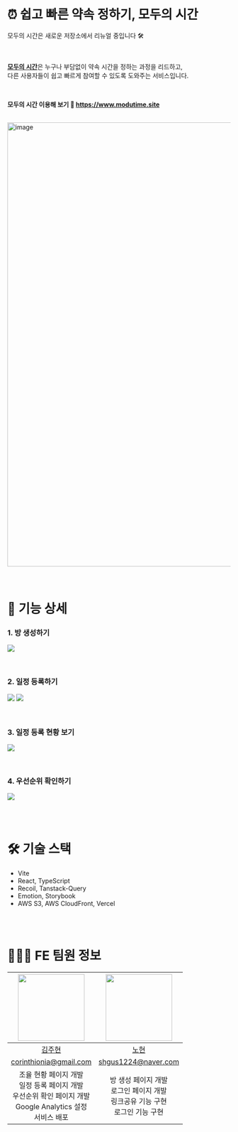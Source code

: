 # ⏰ 쉽고 빠른 약속 정하기, 모두의 시간

모두의 시간은 새로운 저장소에서 리뉴얼 중입니다 🛠️

<br/>

[**모두의 시간**](https://www.modutime.site)은 누구나 부담없이 약속 시간을 정하는 과정을 리드하고,  
다른 사용자들이 쉽고 빠르게 참여할 수 있도록 도와주는 서비스입니다.

<br/>

**모두의 시간 이용해 보기 🚀 https://www.modutime.site**
<br/>
<br/>

<img width="1000" alt="image" src="https://github.com/dnd-side-project/dnd-8th-5-frontend/assets/81014501/9957b414-0192-49a1-b7b6-46c63d989318">

<br/>
<br/>
<br/>

# 📱 기능 상세

### 1. 방 생성하기

![](https://velog.velcdn.com/images/corinthionia/post/beb2cc7a-b9be-4f31-b6e1-ff03e6bba41d/image.png)

<br/>

### 2. 일정 등록하기

![](https://velog.velcdn.com/images/corinthionia/post/4ff13a45-8491-4988-81c0-66494991d2e0/image.png)
![](https://velog.velcdn.com/images/corinthionia/post/064e6b28-381e-4eb2-a80a-b0faf89a540e/image.png)

<br/>

### 3. 일정 등록 현황 보기

![](https://velog.velcdn.com/images/corinthionia/post/bf47595f-f0b6-4fc2-8fef-bbeaf8ac73d7/image.png)

<br/>

### 4. 우선순위 확인하기

![](https://velog.velcdn.com/images/corinthionia/post/2788ee60-2bc3-4f50-8020-8a96629f4b28/image.png)

<br/>
<br/>

# 🛠️ 기술 스택

- Vite
- React, TypeScript
- Recoil, Tanstack-Query
- Emotion, Storybook
- AWS S3, AWS CloudFront, Vercel

<br/>
<br/>

# 🧑🏻‍💻 FE 팀원 정보

|                      <img src="https://avatars.githubusercontent.com/u/79887293?v=4" width=150px>                       |      <img src="https://avatars.githubusercontent.com/u/81014501?v=4" width=150px>      |
| :---------------------------------------------------------------------------------------------------------------------: | :------------------------------------------------------------------------------------: |
|                                        [김주현](https://github.com/corinthionia)                                        |                          [노현](https://github.com/YesHyeon)                           |
|                                 [corinthionia@gmail.com](mailto:corinthionia@gmail.com)                                 |                   [shgus1224@naver.com](mailto:shgus1224@naver.com)                    |
| 조율 현황 페이지 개발<br/>일정 등록 페이지 개발<br/>우선순위 확인 페이지 개발<br/>Google Analytics 설정<br/>서비스 배포 | 방 생성 페이지 개발<br/>로그인 페이지 개발<br/>링크공유 기능 구현<br/>로그인 기능 구현 |

<br/>
